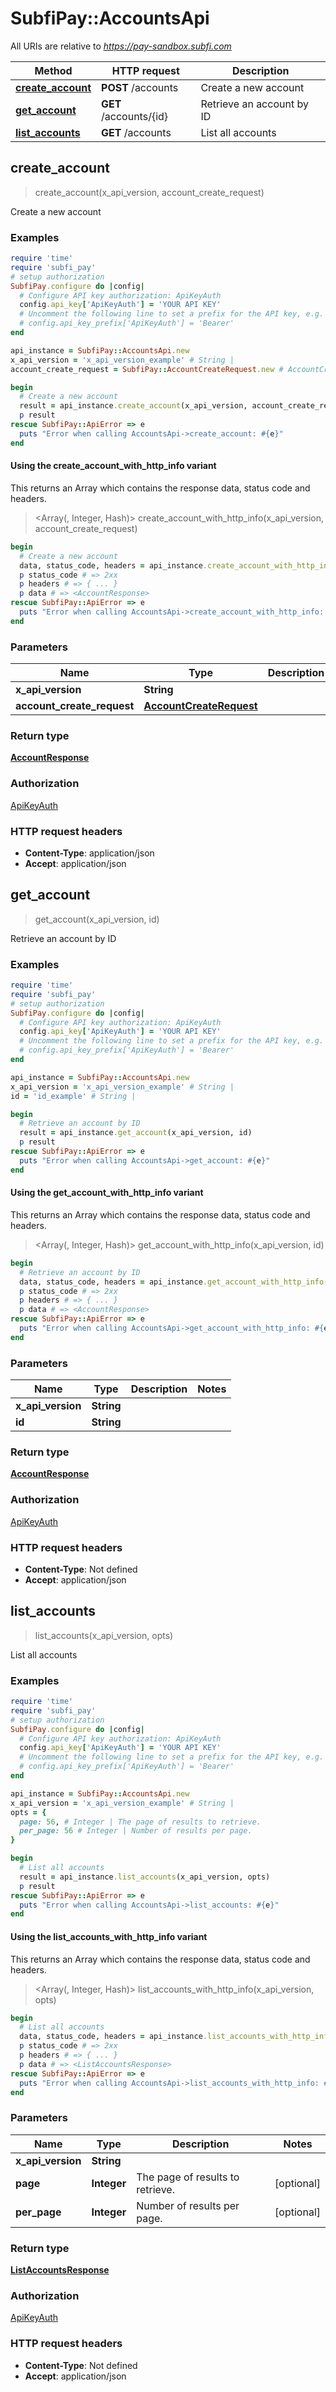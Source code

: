 # SubfiPay::AccountsApi

All URIs are relative to *https://pay-sandbox.subfi.com*

| Method | HTTP request | Description |
| ------ | ------------ | ----------- |
| [**create_account**](AccountsApi.md#create_account) | **POST** /accounts | Create a new account |
| [**get_account**](AccountsApi.md#get_account) | **GET** /accounts/{id} | Retrieve an account by ID |
| [**list_accounts**](AccountsApi.md#list_accounts) | **GET** /accounts | List all accounts |


## create_account

> <AccountResponse> create_account(x_api_version, account_create_request)

Create a new account

### Examples

```ruby
require 'time'
require 'subfi_pay'
# setup authorization
SubfiPay.configure do |config|
  # Configure API key authorization: ApiKeyAuth
  config.api_key['ApiKeyAuth'] = 'YOUR API KEY'
  # Uncomment the following line to set a prefix for the API key, e.g. 'Bearer' (defaults to nil)
  # config.api_key_prefix['ApiKeyAuth'] = 'Bearer'
end

api_instance = SubfiPay::AccountsApi.new
x_api_version = 'x_api_version_example' # String | 
account_create_request = SubfiPay::AccountCreateRequest.new # AccountCreateRequest | 

begin
  # Create a new account
  result = api_instance.create_account(x_api_version, account_create_request)
  p result
rescue SubfiPay::ApiError => e
  puts "Error when calling AccountsApi->create_account: #{e}"
end
```

#### Using the create_account_with_http_info variant

This returns an Array which contains the response data, status code and headers.

> <Array(<AccountResponse>, Integer, Hash)> create_account_with_http_info(x_api_version, account_create_request)

```ruby
begin
  # Create a new account
  data, status_code, headers = api_instance.create_account_with_http_info(x_api_version, account_create_request)
  p status_code # => 2xx
  p headers # => { ... }
  p data # => <AccountResponse>
rescue SubfiPay::ApiError => e
  puts "Error when calling AccountsApi->create_account_with_http_info: #{e}"
end
```

### Parameters

| Name | Type | Description | Notes |
| ---- | ---- | ----------- | ----- |
| **x_api_version** | **String** |  |  |
| **account_create_request** | [**AccountCreateRequest**](AccountCreateRequest.md) |  |  |

### Return type

[**AccountResponse**](AccountResponse.md)

### Authorization

[ApiKeyAuth](../README.md#ApiKeyAuth)

### HTTP request headers

- **Content-Type**: application/json
- **Accept**: application/json


## get_account

> <AccountResponse> get_account(x_api_version, id)

Retrieve an account by ID

### Examples

```ruby
require 'time'
require 'subfi_pay'
# setup authorization
SubfiPay.configure do |config|
  # Configure API key authorization: ApiKeyAuth
  config.api_key['ApiKeyAuth'] = 'YOUR API KEY'
  # Uncomment the following line to set a prefix for the API key, e.g. 'Bearer' (defaults to nil)
  # config.api_key_prefix['ApiKeyAuth'] = 'Bearer'
end

api_instance = SubfiPay::AccountsApi.new
x_api_version = 'x_api_version_example' # String | 
id = 'id_example' # String | 

begin
  # Retrieve an account by ID
  result = api_instance.get_account(x_api_version, id)
  p result
rescue SubfiPay::ApiError => e
  puts "Error when calling AccountsApi->get_account: #{e}"
end
```

#### Using the get_account_with_http_info variant

This returns an Array which contains the response data, status code and headers.

> <Array(<AccountResponse>, Integer, Hash)> get_account_with_http_info(x_api_version, id)

```ruby
begin
  # Retrieve an account by ID
  data, status_code, headers = api_instance.get_account_with_http_info(x_api_version, id)
  p status_code # => 2xx
  p headers # => { ... }
  p data # => <AccountResponse>
rescue SubfiPay::ApiError => e
  puts "Error when calling AccountsApi->get_account_with_http_info: #{e}"
end
```

### Parameters

| Name | Type | Description | Notes |
| ---- | ---- | ----------- | ----- |
| **x_api_version** | **String** |  |  |
| **id** | **String** |  |  |

### Return type

[**AccountResponse**](AccountResponse.md)

### Authorization

[ApiKeyAuth](../README.md#ApiKeyAuth)

### HTTP request headers

- **Content-Type**: Not defined
- **Accept**: application/json


## list_accounts

> <ListAccountsResponse> list_accounts(x_api_version, opts)

List all accounts

### Examples

```ruby
require 'time'
require 'subfi_pay'
# setup authorization
SubfiPay.configure do |config|
  # Configure API key authorization: ApiKeyAuth
  config.api_key['ApiKeyAuth'] = 'YOUR API KEY'
  # Uncomment the following line to set a prefix for the API key, e.g. 'Bearer' (defaults to nil)
  # config.api_key_prefix['ApiKeyAuth'] = 'Bearer'
end

api_instance = SubfiPay::AccountsApi.new
x_api_version = 'x_api_version_example' # String | 
opts = {
  page: 56, # Integer | The page of results to retrieve.
  per_page: 56 # Integer | Number of results per page.
}

begin
  # List all accounts
  result = api_instance.list_accounts(x_api_version, opts)
  p result
rescue SubfiPay::ApiError => e
  puts "Error when calling AccountsApi->list_accounts: #{e}"
end
```

#### Using the list_accounts_with_http_info variant

This returns an Array which contains the response data, status code and headers.

> <Array(<ListAccountsResponse>, Integer, Hash)> list_accounts_with_http_info(x_api_version, opts)

```ruby
begin
  # List all accounts
  data, status_code, headers = api_instance.list_accounts_with_http_info(x_api_version, opts)
  p status_code # => 2xx
  p headers # => { ... }
  p data # => <ListAccountsResponse>
rescue SubfiPay::ApiError => e
  puts "Error when calling AccountsApi->list_accounts_with_http_info: #{e}"
end
```

### Parameters

| Name | Type | Description | Notes |
| ---- | ---- | ----------- | ----- |
| **x_api_version** | **String** |  |  |
| **page** | **Integer** | The page of results to retrieve. | [optional] |
| **per_page** | **Integer** | Number of results per page. | [optional] |

### Return type

[**ListAccountsResponse**](ListAccountsResponse.md)

### Authorization

[ApiKeyAuth](../README.md#ApiKeyAuth)

### HTTP request headers

- **Content-Type**: Not defined
- **Accept**: application/json


